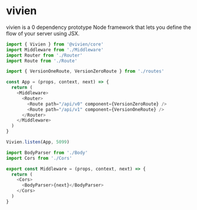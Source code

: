 # vivien

vivien is a 0 dependency prototype Node framework that lets you define the flow of your server using JSX.

```js
import { Vivien } from '@vivien/core'
import Middleware from './Middleware'
import Router from './Router'
import Route from './Route'

import { VersionOneRoute, VersionZeroRoute } from './routes'

const App = (props, context, next) => {
  return (
    <Middleware>
      <Router>
        <Route path="/api/v0" component={VersionZeroRoute} />
        <Route path="/api/v1" component={VersionOneRoute} />
      </Router>
    </Middleware>
  )
}

Vivien.listen(App, 5099)
```

```js
import BodyParser from './Body'
import Cors from './Cors'

export const Middleware = (props, context, next) => {
  return (
    <Cors>
      <BodyParser>{next}</BodyParser>
    </Cors>
  )
}
```
